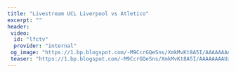 ```yaml
---
title: "Livestream UCL Liverpool vs Atletico"
excerpt: ""
header:
 video:
  id: "lfctv"
  provider: "internal"
 og_image: "https://1.bp.blogspot.com/-M9CcrGQeSns/XmkMvKt8A5I/AAAAAAAAUzE/RyhSZk6FKo4PHb7BxvmgEoVbnDlB2ZikwCLcBGAsYHQ/w720-h340-c/Liverpool_Atleti.webp"
 teaser: "https://1.bp.blogspot.com/-M9CcrGQeSns/XmkMvKt8A5I/AAAAAAAAUzE/RyhSZk6FKo4PHb7BxvmgEoVbnDlB2ZikwCLcBGAsYHQ/w360-h170-c/Liverpool.webp"
---
```

